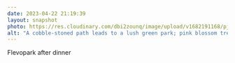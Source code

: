 ```yaml
---
date: 2023-04-22 21:19:39
layout: snapshot
photo: https://res.cloudinary.com/dbi2zounq/image/upload/v1682191168/pjpsjfdhzwb11zi4219g.jpg
alt: "A cobble-stoned path leads to a lush green park; pink blossom trees hang overhead."
---
```

Flevopark after dinner
